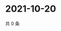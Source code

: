 # 2021-10-20

共 0 条

<!-- BEGIN -->
<!-- 最后更新时间 Wed Oct 20 2021 02:17:14 GMT+0800 (China Standard Time) -->

<!-- END -->
